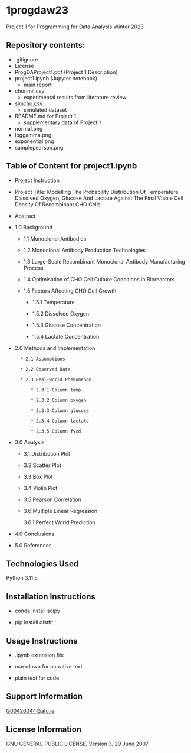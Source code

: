 # 1progdaw23
Project 1 for Programming for Data Analysis Winter 2023

## Repository contents:

* .gitignore
* License
* ProgDAProject1.pdf (Project 1 Description)
* project1.ipynb (Jupyter notebook)
    * main report
* chorimil.csv
    * experimental results from literature review
* simcho.csv
    * simulated dataset
* README.md for Project 1
    * supplementary data of Project 1
* normal.png
* loggamma.png
* exponential.png
* samplepearson.png

## Table of Content for project1.ipynb

* Project Instruction

* Project Title: Modelling The Probability Distribution Of Temperature, Dissolved Oxygen, Glucose And Lactate Against The Final Viable Cell Density Of Recombinant CHO Cells

* Abstract

* 1.0 Background

    * 1.1 Monoclonal Antibodies

    * 1.2 Monoclonal Antibody Production Technologies

    * 1.3 Large-Scale Recombinant Monoclonal Antibody Manufacturing Process

    * 1.4 Optimisation of CHO Cell Culture Conditions in Bioreactors

    * 1.5 Factors Affecting CHO Cell Growth

        * 1.5.1 Temperature

        * 1.5.2 Dissolved Oxygen

        * 1.5.3 Glucose Concentration

        * 1.5.4 Lactate Concentration

* 2.0 Methods and Implementation

        * 2.1 Assumptions

        * 2.2 Observed Data

        * 2.3 Real-world Phenomenon

            * 2.3.1 Column temp

            * 2.3.2 Column oxygen

            * 2.3.3 Column glucose

            * 2.3.4 Column lactate

            * 2.3.5 Column fvcd

* 3.0 Analysis

    * 3.1 Distribution Plot

    * 3.2 Scatter Plot

    * 3.3 Box Plot

    * 3.4 Violin Plot

    * 3.5 Pearson Correlation

    * 3.6 Multiple Linear Regression

        3.6.1 Perfect World Prediction

* 4.0 Conclusions

* 5.0 References

## Technologies Used

Python 3.11.5

## Installation Instructions

* conda install scipy

* pip install distfit

## Usage Instructions

* .ipynb extension file

* markdown for narrative text

* plain text for code

## Support Information

G00426044@atu.ie

## License Information

GNU GENERAL PUBLIC LICENSE, Version 3, 29 June 2007

